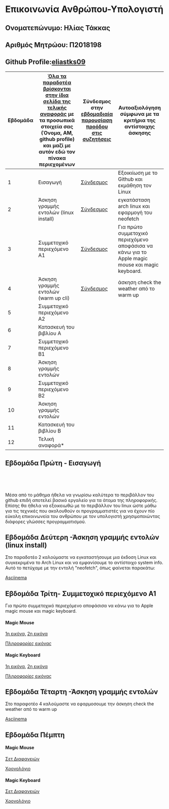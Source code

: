 # Επικοινωνία Ανθρώπου-Υπολογιστή
 
 ## Ονοματεπώνυμο: Ηλίας Τάκκας

  ## Αριθμός Μητρώου: Π2018198

  ## Github Profile:[eliastks09](https://github.com/eliastks09)


| Εβδομάδα | [Όλα τα παραδοτέα βρίσκονται στην ίδια σελίδα της τελικής αναφοράς](https://courses-ionio.github.io/help/deliverables/) με τα προσωπικά στοιχεία σας (Όνομα, ΑΜ, github profile) και μαζί με αυτόν εδώ τον πίνακα περιεχομένων | Σύνδεσμος στην [εβδομαδιαία παρουσίαση προόδου στις συζητήσεις](https://github.com/courses-ionio/help/discussions/categories/show-and-tell) | Αυτοαξιολόγηση σύμφωνα με τα κριτήρια της αντίστοιχης άσκησης |
| --- | --- | --- | --- |
| 1 | Εισαγωγή | [Σύνδεσμος](https://github.com/courses-ionio/help/discussions/1008) | Εξοικιίωση με το Github και εκμάθηση τον Linux|
| 2 | Άσκηση γραμμής εντολών (linux install) | [Σύνδεσμος](https://github.com/courses-ionio/help/discussions/1140) | εγκατάσταση arch linux και εφαρμογή του neofetch |
| 3 | Συμμετοχικό περιεχόμενο A1 | [Σύνδεσμος](https://github.com/courses-ionio/help/discussions/1457) |Για πρώτο συμμετοχικό περιεχόμενο αποφάσισα να κάνω για το Apple magic mouse και magic keyboard. |
| 4 | Άσκηση γραμμής εντολών (warm up cli) | [Σύνδεσμος](https://github.com/courses-ionio/help/discussions/1300) | άσκηση check the weather από το warm up |
| 5 | Συμμετοχικό περιεχόμενο A2 | | |
| 6 | Κατασκευή του βιβλίου Α | | |
| 7 | Συμμετοχικό περιεχόμενο B1 | | |
| 8 | Άσκηση γραμμής εντολών | | |
| 9 | Συμμετοχικό περιεχόμενο B2 | | |
| 10 | Άσκηση γραμμής εντολών | | |
| 11 | Κατασκευή του βιβλίου Β | | |
| 12 | Τελική αναφορά* | | |


## Εβδομάδα Πρώτη - Εισαγωγή

<br /> 

&nbsp;&nbsp;&nbsp;

Μέσα από το μάθημα ήθελα να γνωρίσω καλύτερα το περιβάλλον του github επιδή αποτελεί βασικό εργαλείο για τα άτομα της πληροφορικής. Επίσης θα ήθελα να εξοικειωθώ με το περιβάλλον του linux ώστε μάθω για τις τεχνικές που ακολουθούν οι προγραμματιστές για να έχουν πίο εύκολη επικοινωνεία του ανθρώπου με τον υπολογιστή χρησιμοποιώντας διάφορες γλώσσες προγραμματισμού.

## Εβδομάδα Δεύτερη -Άσκηση γραμμής εντολών (linux install)

Στο παραδοτέο 2 καλούμαστε να εγκαταστήσουμε μια έκδοση Linux και συγκεκριμένα το Arch Linux και να εμφανίσουμε το αντίστοιχο system info. Αυτό το πετύχαμε με την εντολή "neofetch", όπως φαίνεται παρακάτω:

[Asciinema](https://asciinema.org/a/386477) 

## Εβδομάδα Τρίτη- Συμμετοχικό περιεχόμενο Α1

Για πρώτο συμμετοχικό περιεχόμενο αποφάσισα να κάνω για το Apple magic mouse και magic keyboard.

#### Magic Mouse
[1η εικόνα,](https://github.com/eliastks09/images/blob/master/apple-magic-mouse.jpg)
[2η εικόνα](https://github.com/eliastks09/images/blob/master/apple-magic-mouse-%20thumb.jpg)

[Πληροφορίες εικόνας](https://github.com/eliastks09/_gallery/blob/master/apple-magic-mouse.md)


#### Magic Keyboard
[1η εικόνα,](https://github.com/eliastks09/images/blob/master/apple_magic_keyboard.jpeg)
[2η εικόνα](https://github.com/eliastks09/images/blob/master/apple_magic_keyboard-%20thumb.jpeg)

[Πληροφορίες εικόνας](https://github.com/eliastks09/_gallery/blob/master/apple_magic_keyboard.md)


## Εβδομάδα Τέταρτη -Άσκηση γραμμής εντολών

Στο παραφοτέο 4 καλούμαστε να εφαρμοσουμε την άσκηση check the weather από το warm up

[Asciinema](https://asciinema.org/a/386481) 

## Εβδομάδα Πέμπτη 

#### Magic Mouse
[Σετ Διαφανειών](https://github.com/eliastks09/site/blob/master/_slides/archetypes.md)

[Χρονολόγιο](https://github.com/eliastks09/site/blob/master/_timeline/apple.md)

#### Magic Keyboard

[Σετ Διαφανειών](https://github.com/eliastks09/site/blob/master/_slides/archetypes.md)

[Χρονολόγιο](https://github.com/eliastks09/site/blob/master/_timeline/apple.md)



